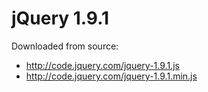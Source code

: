 # jQuery 1.9.1

Downloaded from source:

* http://code.jquery.com/jquery-1.9.1.js
* http://code.jquery.com/jquery-1.9.1.min.js
